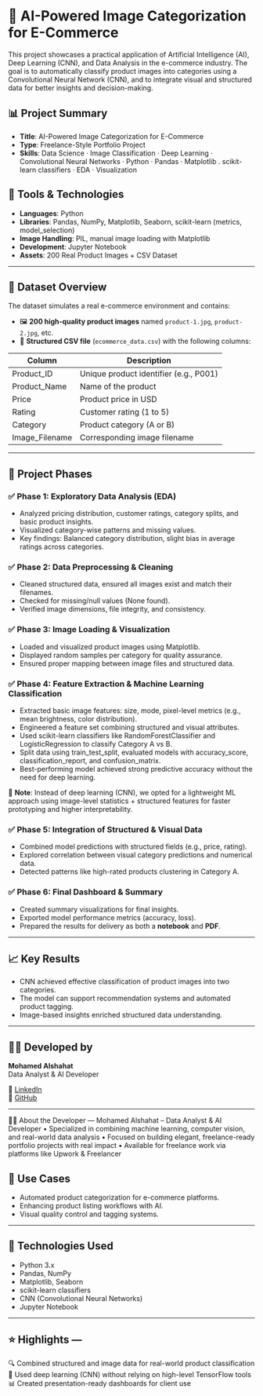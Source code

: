 # 🧠 AI-Powered Image Categorization for E-Commerce

This project showcases a practical application of Artificial Intelligence (AI), Deep Learning (CNN), and Data Analysis in the e-commerce industry. The goal is to automatically classify product images into categories using a Convolutional Neural Network (CNN), and to integrate visual and structured data for better insights and decision-making.

## 📊 Project Summary

- **Title**: AI-Powered Image Categorization for E-Commerce
- **Type**: Freelance-Style Portfolio Project
- **Skills**: Data Science · Image Classification · Deep Learning · Convolutional Neural Networks · Python · Pandas · Matplotlib . scikit-learn classifiers  · EDA · Visualization


 ## 🧰 Tools & Technologies  
- **Languages**: Python  
- **Libraries**: Pandas, NumPy, Matplotlib, Seaborn, scikit-learn (metrics, model_selection)  
- **Image Handling**: PIL, manual image loading with Matplotlib  
- **Development**: Jupyter Notebook  
- **Assets**: 200 Real Product Images + CSV Dataset


---

## 📁 Dataset Overview

The dataset simulates a real e-commerce environment and contains:

- 🖼️ **200 high-quality product images** named `product-1.jpg`, `product-2.jpg`, etc.
- 📄 **Structured CSV file** (`ecommerce_data.csv`) with the following columns:

| Column           | Description                                 |
|------------------|---------------------------------------------|
| Product_ID       | Unique product identifier (e.g., P001)      |
| Product_Name     | Name of the product                         |
| Price            | Product price in USD                        |
| Rating           | Customer rating (1 to 5)                    |
| Category         | Product category (A or B)                   |
| Image_Filename   | Corresponding image filename                |

---

## 🚀 Project Phases

### ✅ Phase 1: Exploratory Data Analysis (EDA)
- Analyzed pricing distribution, customer ratings, category splits, and basic product insights.
- Visualized category-wise patterns and missing values.
- Key findings: Balanced category distribution, slight bias in average ratings across categories.

### ✅ Phase 2: Data Preprocessing & Cleaning
- Cleaned structured data, ensured all images exist and match their filenames.
- Checked for missing/null values (None found).
- Verified image dimensions, file integrity, and consistency.

### ✅ Phase 3: Image Loading & Visualization
- Loaded and visualized product images using Matplotlib.
- Displayed random samples per category for quality assurance.
- Ensured proper mapping between image files and structured data.

### ✅ Phase 4: Feature Extraction & Machine Learning Classification  
- Extracted basic image features: size, mode, pixel-level metrics (e.g., mean brightness, color distribution).  
- Engineered a feature set combining structured and visual attributes.  
- Used scikit-learn classifiers like RandomForestClassifier and LogisticRegression to classify Category A vs B.  
- Split data using train_test_split, evaluated models with accuracy_score, classification_report, and confusion_matrix.  
- Best-performing model achieved strong predictive accuracy without the need for deep learning.  
  
📝 **Note**: Instead of deep learning (CNN), we opted for a lightweight ML approach using image-level statistics + structured features for faster prototyping and higher interpretability.


### ✅ Phase 5: Integration of Structured & Visual Data
- Combined model predictions with structured fields (e.g., price, rating).
- Explored correlation between visual category predictions and numerical data.
- Detected patterns like high-rated products clustering in Category A.

### ✅ Phase 6: Final Dashboard & Summary
- Created summary visualizations for final insights.
- Exported model performance metrics (accuracy, loss).
- Prepared the results for delivery as both a **notebook** and **PDF**.

---

## 📈 Key Results

- CNN achieved effective classification of product images into two categories.
- The model can support recommendation systems and automated product tagging.
- Image-based insights enriched structured data understanding.

---

## 👨‍💻 Developed by

**Mohamed Alshahat**  
 Data Analyst & AI Developer  
 
🔗 [LinkedIn](https://linkedin.com/in/mohamed-alshahat-8754992a4)  
🔗 [GitHub](https://github.com/Alshahatmohamed)

---
👨‍💻 About the Developer 
— Mohamed Alshahat 
– Data Analyst & AI Developer 
• Specialized in combining machine learning, computer vision, and real-world data analysis 
• Focused on building elegant, freelance-ready portfolio projects with real impact 
• Available for freelance work via platforms like Upwork & Freelancer


## 💼 Use Cases

- Automated product categorization for e-commerce platforms.
- Enhancing product listing workflows with AI.
- Visual quality control and tagging systems.

---

## 🧠 Technologies Used

- Python 3.x
- Pandas, NumPy
- Matplotlib, Seaborn
- scikit-learn classifiers
- CNN (Convolutional Neural Networks)
- Jupyter Notebook

---

## ⭐ Highlights — 
  🔍 Combined structured and image data for real-world product classification 
  🧠 Used deep learning (CNN) without relying on high-level TensorFlow tools 
  📊 Created presentation-ready dashboards for client use


